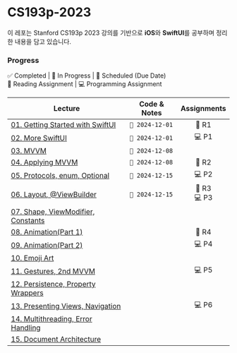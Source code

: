 # CS193p-2023

이 레포는 Stanford CS193p 2023 강의를 기반으로 **iOS**와 **SwiftUI**를 공부하며 정리한 내용을 담고 있습니다.


### Progress

✅ Completed | 🔄 In Progress | 📅 Scheduled (Due Date) <br>
📖 Reading Assignment | 💻 Programming Assignment

| Lecture | Code & Notes | Assignments |
| -------- | ------------ | :------------: |
| [01. Getting Started with SwiftUI](https://www.youtube.com/watch?v=n1qabtjZ_jg) | `📅 2024-12-01` | 📖 R1 |
| [02. More SwiftUI](https://www.youtube.com/watch?v=sXiD-2XrkKQ) |`📅 2024-12-01`|💻 P1|
| [03. MVVM](https://www.youtube.com/watch?v=W1ymVx6dmvc)|`📅 2024-12-08`||
| [04. Applying MVVM](https://www.youtube.com/watch?v=4CkEVfdqjLw) |`📅 2024-12-08`|📖 R2|
| [05. Protocols, enum, Optional](https://www.youtube.com/watch?v=F1x-H8kEwo8) |`📅 2024-12-15`|💻 P2|
| [06. Layout, @ViewBuilder](https://www.youtube.com/watch?v=fYlMD9llu7w) |`📅 2024-12-15`|📖 R3 <br> 💻 P3 |
| [07. Shape, ViewModifier, Constants](https://www.youtube.com/watch?v=KR7DXJYhkBw) |||
| [08. Animation(Part 1)](https://www.youtube.com/watch?v=L7hmw4ISh1A) ||📖 R4|
| [09. Animation(Part 2)](https://www.youtube.com/watch?v=RCwmYEis5nA) ||💻 P4|
| [10. Emoji Art](https://www.youtube.com/watch?v=GmNzu_jL5-o) |
| [11. Gestures, 2nd MVVM](https://www.youtube.com/watch?v=w847hVcSYPs) ||💻 P5|
| [12. Persistence, Property Wrappers](https://www.youtube.com/watch?v=SiRehcQ6RVE) |
| [13. Presenting Views, Navigation](https://www.youtube.com/watch?v=OEGoIlHHyXw) ||💻 P6|
| [14. Multithreading, Error Handling](https://www.youtube.com/watch?v=9gA1_Ipm-yY) |
| [15. Document Architecture](https://www.youtube.com/watch?v=vaX3EU4mhXs) |

